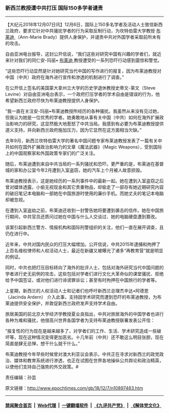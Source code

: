 ### 新西兰教授遭中共打压 国际150多学者谴责
------------------------

<p>
 【大纪元2018年12月07日讯】12月6日，国际上150多名学者及活动人士致信新西兰政府，要求它针对中共骚扰学者的行为采取反制行动，为坎特伯雷大学教授
 <a href="http://www.epochtimes.com/gb/tag/%E5%B8%83%E8%8E%B1%E8%BF%AA.html">
  布莱迪
 </a>
 （Ann-Marie Brady）提供人身保护，并谴责中共对外国学者采取前所未有的攻击。
</p>
<p>
 自由亚洲电台报导，这封公开信说，“我们这些对研究中国有兴趣的学者们，就近来针对我们的同仁安-玛丽•
 <a href="http://www.epochtimes.com/gb/tag/%E5%B8%83%E8%8E%B1%E8%BF%AA.html">
  布莱迪
 </a>
 教授遭受的一系列恐吓行动感到震惊和警觉。
</p>
<p>
 “这些恐吓行动显然是针对她研究当代中国的写作进行的报复，因为布莱迪教授对中国（中共）政府在海外进行宣传和渗透的机制进行了调查。”
</p>
<p>
 在公开信上签名的美国蒙大拿州立大学的历史学退休教授史蒂文-莱文（Steve Levine）对自由亚洲电台表示，一个政府打压学者的学术自由是错误的行为，他希望新西兰政府尽快为布莱迪教授提供人身保护。
</p>
<p>
 “我一直在关注安-玛丽•布莱迪教授所经历的各种骚扰。我虽然从来没有见过她，但我认为她是一位优秀的学者。她勇敢地从事有关中国（中共）如何在海外扩展政治影响力的研究，这显然极大地惹怒了中共当局。我感到有必要为布莱迪教授提供道义支持，并向新西兰政府施加压力，因为它显然在这方面相当欠缺。”
</p>
<p>
 去年9月，新西兰坎特伯雷大学的著名中国问题专家布莱迪教授发表了一篇有关中共如何在国外扩展政治影响力的文章《魔法武器》（Magic Weapons），受到国际上的中国观察家和外国政策专家们的广泛关注。
</p>
<p>
 随后，布莱迪遭到来自中共当局的一系列骚扰和恐吓。更严重的是，布莱迪在基督城的家和办公室今年2月遭到入室盗窃，她的汽车上个月被人故意损毁。
</p>
<p>
 布莱迪教授表示，这是她经历的一系列事件中的最新一起。她在遭到入室盗窃之后曾对媒体透露，小偷无视现金和其它贵重物品，却偷走了一部存有她近期研究内容的破旧笔记本电脑和一部她在中国旅游时使用的廉价手机。而她丈夫的笔记本电脑却被忽视。
</p>
<p>
 在遭到入室盗劫之前，布莱迪还收到一封警告她将要遭到袭击的信件。她在中国旅行期间，中共官员还质问过她在中国与什么人交谈过、她的电脑硬盘遭到篡改。
</p>
<p>
 该案引起新西兰警方、情报机构和国际刑警组织的关注，他们一直在展开调查，且仍在进行中。
</p>
<p>
 近年来，中共对国内民众的打压大幅增加。公开信说，中共2015年逮捕和拘押了上百名维权律师和人权活动人士，最近在新疆又被曝光了诸多“再教育营”就是明显的例证。
</p>
<p>
 同时，中共也把打压目标转向了海外的批评人士，包括对海外研究当代中国问题的学者进行史无前例的攻击，这些包括对学者们进行文化大革命似的课堂骚扰、拒绝给予中国签证，或对他们进行诽谤罪诉讼；甚至有时拘押在中国旅行的学者等。
</p>
<p>
 上星期，新西兰的人权活动人士和记者们也呼吁新西兰总理杰辛达•阿德恩（Jacinda Ardern） 介入此事，支持因学术研究而遭到恐吓的布莱迪教授，为布莱迪提供安全保护，并敦促新西兰政府发声支持学术自由。
</p>
<p>
 旅居美国的前北京大学经济学教授夏业良指出，中共对旅居海外的中国学者也进行各种为难和骚扰，他很高兴世界各国学者为支持布莱迪教授联署发表公开信：
</p>
<p>
 “报复性的行为现在是越来越多了，对学者们的工作、生活、学术研究造成一些破坏等，现在这种情况变得更加恶劣。十几年前（中共）还不敢这么明目张胆，现在简直是肆无忌惮，想干什么就干什么。”
</p>
<p>
 布莱迪教授今年早些时候曾对澳大利亚议会表示，中共正在寻求对新西兰的政党政治、媒体和教育系统进行渗透，也正在试图在世界各地操纵公共舆论和政治精英，以使他们支持自己强势的外交政策。#
</p>
<p>
 责任编辑：孙芸
</p>

原文链接：http://www.epochtimes.com/gb/18/12/7/n10897483.htm


------------------------
#### [禁闻聚合首页](https://github.com/gfw-breaker/banned-news/blob/master/README.md) &nbsp;|&nbsp; [Web代理](https://github.com/gfw-breaker/open-proxy/blob/master/README.md) &nbsp;|&nbsp; [一键翻墙软件](https://github.com/gfw-breaker/nogfw/blob/master/README.md) &nbsp;|&nbsp; [《九评共产党》](https://github.com/gfw-breaker/9ping.md/blob/master/README.md#九评之一评共产党是什么) &nbsp;|&nbsp; [《解体党文化》](https://github.com/gfw-breaker/jtdwh.md/blob/master/README.md#绪论)